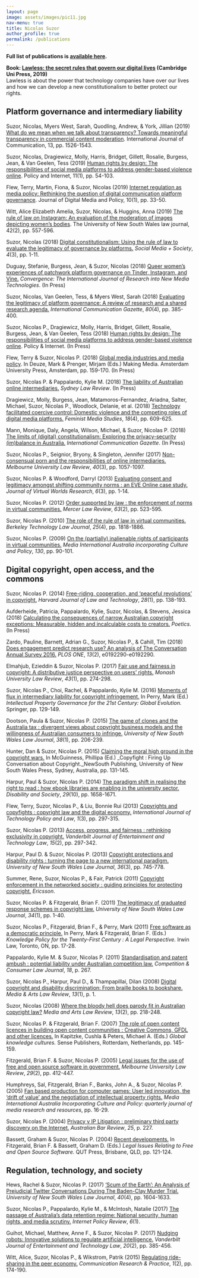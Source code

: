 ```yaml
---
layout: page
image: assets/images/pic11.jpg
nav-menu: true
title: Nicolas Suzor
author_profile: true
permalink: /publications
---
```


**Full list of publications is [available here](http://eprints.qut.edu.au/view/person/Suzor,_Nicolas.html).**

**Book: [Lawless: the secret rules that govern our digital lives](https://osf.io/preprints/socarxiv/ack26/) (Cambridge Uni Press, 2019)**  
Lawless is about the power that technology companies have over our lives and how we can develop a new constitutionalism to better protect our rights.

## Platform governance and intermediary liability

Suzor, Nicolas, Myers West, Sarah, Quodling, Andrew, & York, Jillian (2019) [What do we mean when we talk about transparency? Towards meaningful transparency in commercial content moderation](https://eprints.qut.edu.au/126386/). International Journal of Communication, 13, pp. 1526-1543.

Suzor, Nicolas, Dragiewicz, Molly, Harris, Bridget, Gillett, Rosalie, Burgess, Jean, & Van Geelen, Tess (2019) [Human rights by design: The responsibilities of social media platforms to address gender-based violence online](https://eprints.qut.edu.au/121223/). Policy and Internet, 11(1), pp. 54-103.

Flew, Terry, Martin, Fiona, & Suzor, Nicolas (2019) [Internet regulation as media policy: Rethinking the question of digital communication platform governance](https://eprints.qut.edu.au/126702/). Journal of Digital Media and Policy, 10(1), pp. 33-50.

Witt, Alice Elizabeth Amelia, Suzor, Nicolas, & Huggins, Anna (2019) [The rule of law on Instagram: An evaluation of the moderation of images depicting women’s bodies](https://eprints.qut.edu.au/129978/). The University of New South Wales law journal, 42(2), pp. 557-596.

Suzor, Nicolas (2018) [Digital constitutionalism: Using the rule of law to evaluate the legitimacy of governance by platforms.](https://eprints.qut.edu.au/120050/) _Social Media + Society_, _4_(3), pp. 1-11.

Duguay, Stefanie, Burgess, Jean, & Suzor, Nicolas (2018) [Queer women’s experiences of patchwork platform governance on Tinder, Instagram, and Vine.](https://eprints.qut.edu.au/119319/) _Convergence: The International Journal of Research into New Media Technologies_. (In Press)

Suzor, Nicolas, Van Geelen, Tess, & Myers West, Sarah (2018) [Evaluating the legitimacy of platform governance: A review of research and a shared research agenda.](https://eprints.qut.edu.au/112749/) _International Communication Gazette_, _80_(4), pp. 385-400.

Suzor, Nicolas P., Dragiewicz, Molly, Harris, Bridget, Gillett, Rosalie, Burgess, Jean, & Van Geelen, Tess (2018) [Human rights by design: The responsibilities of social media platforms to address gender-based violence online](https://eprints.qut.edu.au/121223/). Policy & Internet. (In Press)

Flew, Terry & Suzor, Nicolas P. (2018) [Global media industries and media policy](https://eprints.qut.edu.au/121480/). In Deuze, Mark & Prenger, Mirjam (Eds.) Making Media. Amsterdam University Press, Amsterdam, pp. 159-170. (In Press)

Suzor, Nicolas P. & Pappalardo, Kylie M. (2018) [The liability of Australian online intermediaries.](https://eprints.qut.edu.au/116142/) _Sydney Law Review_. (In Press)

Dragiewicz, Molly, Burgess, Jean, Matamoros-Fernandez, Ariadna, Salter, Michael, Suzor, Nicolas P., Woodlock, Delanie, et al. (2018) [Technology facilitated coercive control: Domestic violence and the competing roles of digital media platforms.](https://eprints.qut.edu.au/116016/) _Feminist Media Studies_, _18_(4), pp. 609-625.

Mann, Monique, Daly, Angela, Wilson, Michael, & Suzor, Nicolas P. (2018) [The limits of (digital) constitutionalism: Exploring the privacy-security (im)balance in Australia.](https://eprints.qut.edu.au/112150/) _International Communication Gazette_. (In Press)

Suzor, Nicolas P., Seignior, Bryony, & Singleton, Jennifer (2017) [Non-consensual porn and the responsibilities of online intermediaries.](https://eprints.qut.edu.au/101957/) _Melbourne University Law Review_, _40_(3), pp. 1057-1097.

Suzor, Nicolas P. & Woodford, Darryl (2013) [Evaluating consent and legitimacy amongst shifting community norms : an EVE Online case study.](https://eprints.qut.edu.au/61410/) _Journal of Virtual Worlds Research_, _6_(3), pp. 1-14.

Suzor, Nicolas P. (2012) [Order supported by law : the enforcement of norms in virtual communities.](https://eprints.qut.edu.au/41664/) _Mercer Law Review_, _63_(2), pp. 523-595.

Suzor, Nicolas P. (2010) [The role of the rule of law in virtual communities.](https://eprints.qut.edu.au/37850/) _Berkeley Technology Law Journal_, _25_(4), pp. 1818-1886.

Suzor, Nicolas P. (2009) [On the (partially) inalienable rights of participants in virtual communities.](https://eprints.qut.edu.au/29997/) _Media International Australia incorporating Culture and Policy_, _130_, pp. 90-101.

## Digital copyright, open access, and the commons

Suzor, Nicolas P. (2014) [Free-riding, cooperation, and ‘peaceful revolutions’ in copyright.](https://eprints.qut.edu.au/70343/) _Harvard Journal of Law and Technology_, _28_(1), pp. 138-193.

Aufderheide, Patricia, Pappalardo, Kylie, Suzor, Nicolas, & Stevens, Jessica (2018) [Calculating the consequences of narrow Australian copyright exceptions: Measurable, hidden and incalculable costs to creators.](https://eprints.qut.edu.au/119545/) _Poetics_. (In Press)

Zardo, Pauline, Barnett, Adrian G., Suzor, Nicolas P., & Cahill, Tim (2018) [Does engagement predict research use? An analysis of The Conversation Annual Survey 2016.](https://eprints.qut.edu.au/116015/) _PLOS ONE_, _13_(2), e0192290-e0192290.

Elmahjub, Ezieddin & Suzor, Nicolas P. (2017) [Fair use and fairness in copyright: A distributive justice perspective on users’ rights.](https://eprints.qut.edu.au/112396/) _Monash University Law Review_, _43_(1), pp. 274-298.

Suzor, Nicolas P., Choi, Rachel, & Pappalardo, Kylie M. (2016) [Moments of flux in intermediary liability for copyright infringement.](https://eprints.qut.edu.au/91196/) In Perry, Mark (Ed.) _Intellectual Property Governance for the 21st Century: Global Evolution._ Springer, pp. 129-149.

Dootson, Paula & Suzor, Nicolas P. (2015) [The game of clones and the Australia tax : divergent views about copyright business models and the willingness of Australian consumers to infringe.](https://eprints.qut.edu.au/75933/) _University of New South Wales Law Journal_, _38_(1), pp. 206-239.

Hunter, Dan & Suzor, Nicolas P. (2015) [Claiming the moral high ground in the copyright wars.](https://eprints.qut.edu.au/85010/) In McGuinness, Phillipa (Ed.) \_Copyfight : Firing Up Conversation about Copyright.\_NewSouth Publishing, University of New South Wales Press, Sydney, Australia, pp. 131-145.

Harpur, Paul & Suzor, Nicolas P. (2014) [The paradigm shift in realising the right to read : how ebook libraries are enabling in the university sector.](https://eprints.qut.edu.au/78325/) _Disability and Society_, _29_(10), pp. 1658-1671.

Flew, Terry, Suzor, Nicolas P., & Liu, Bonnie Rui (2013) [Copyrights and copyfights : copyright law and the digital economy.](https://eprints.qut.edu.au/63047/) _International Journal of Technology Policy and Law_, _1_(3), pp. 297-315.

Suzor, Nicolas P. (2013) [Access, progress, and fairness : rethinking exclusivity in copyright.](https://eprints.qut.edu.au/50021/) _Vanderbilt Journal of Entertainment and Technology Law_, _15_(2), pp. 297-342.

Harpur, Paul D. & Suzor, Nicolas P. (2013) [Copyright protections and disability rights : turning the page to a new international paradigm.](https://eprints.qut.edu.au/61501/) _University of New South Wales Law Journal_, _36_(3), pp. 745-778.

Summer, Rene, Suzor, Nicolas P., & Fair, Patrick (2011) [Copyright enforcement in the networked society : guiding principles for protecting copyright.](https://eprints.qut.edu.au/49783/) _Ericsson_.

Suzor, Nicolas P. & Fitzgerald, Brian F. (2011) [The legitimacy of graduated response schemes in copyright law.](https://eprints.qut.edu.au/43926/) _University of New South Wales Law Journal_, _34_(1), pp. 1-40.

Suzor, Nicolas P., Fitzgerald, Brian F., & Perry, Mark (2011) [Free software as a democratic principle.](https://eprints.qut.edu.au/47877/) In Perry, Mark & Fitzgerald, Brian F. (Eds.) _Knowledge Policy for the Twenty-First Century : A Legal Perspective._ Irwin Law, Toronto, ON, pp. 17-28.

Pappalardo, Kylie M. & Suzor, Nicolas P. (2011) [Standardisation and patent ambush : potential liability under Australian competition law.](https://eprints.qut.edu.au/41661/) _Competition & Consumer Law Journal_, _18_, p. 267.

Suzor, Nicolas P., Harpur, Paul D., & Thampapillai, Dilan (2008) [Digital copyright and disability discrimination: From braille books to bookshare.](https://eprints.qut.edu.au/13337/) _Media & Arts Law Review_, _13_(1), p. 1.

Suzor, Nicolas (2008) [Where the bloody hell does parody fit in Australian copyright law?](https://eprints.qut.edu.au/30780/) _Media and Arts Law Review_, _13_(2), pp. 218-248.

Suzor, Nicolas P. & Fitzgerald, Brian F. (2007) [The role of open content licences in building open content communities : Creative Commons, GFDL and other licences.](https://eprints.qut.edu.au/15176/) In Kapitzke, Cushla & Peters, Michael A. (Eds.) _Global knowledge cultures._ Sense Publishers, Rotterdam, Netherlands, pp. 145-159.

Fitzgerald, Brian F. & Suzor, Nicolas P. (2005) [Legal issues for the use of free and open source software in government.](https://eprints.qut.edu.au/3620/) _Melbourne University Law Review_, _29_(2), pp. 412-447.

Humphreys, Sal, Fitzgerald, Brian F., Banks, John A., & Suzor, Nicolas P. (2005) [Fan based production for computer games: User led innovation, the ‘drift of value’ and the negotiation of intellectual property rights.](https://eprints.qut.edu.au/5010/) _Media International Australia Incorporating Culture and Policy: quarterly journal of media research and resources_, pp. 16-29.

Suzor, Nicolas P. (2004) [Privacy v IP Litigation : preliminary third party discovery on the Internet.](https://eprints.qut.edu.au/41662/) _Australian Bar Review_, _25_, p. 227.

Bassett, Graham & Suzor, Nicolas P. (2004) [Recent developments.](https://eprints.qut.edu.au/50514/) In Fitzgerald, Brian F. & Bassett, Graham D. (Eds.) _Legal Issues Relating to Free and Open Source Software._ QUT Press, Brisbane, QLD, pp. 121-124.

## Regulation, technology, and society

Hews, Rachel & Suzor, Nicolas P. (2017) [‘Scum of the Earth’: An Analysis of Prejudicial Twitter Conversations During The Baden-Clay Murder Trial.](https://eprints.qut.edu.au/114896/) _University of New South Wales Law Journal_, _40_(4), pp. 1604-1633.

Suzor, Nicolas P., Pappalardo, Kylie M., & McIntosh, Natalie (2017) [The passage of Australia’s data retention regime: National security, human rights, and media scrutiny.](https://eprints.qut.edu.au/101958/) _Internet Policy Review_, _6_(1).

Guihot, Michael, Matthew, Anne F., & Suzor, Nicolas P. (2017) [Nudging robots: Innovative solutions to regulate artificial intelligence.](https://eprints.qut.edu.au/109926/) _Vanderbilt Journal of Entertainment and Technology Law_, _20_(2), pp. 385-456.

Witt, Alice, Suzor, Nicolas P., & Wikstrom, Patrik (2015) [Regulating ride-sharing in the peer economy.](https://eprints.qut.edu.au/84979/) _Communication Research & Practice_, _1_(2), pp. 174-190.

